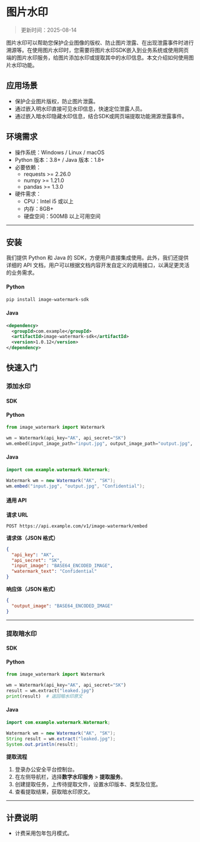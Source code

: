 # 图片水印

> 更新时间：2025-08-14

图片水印可以帮助您保护企业图像的版权、防止图片泄露、在出现泄露事件时进行溯源等。在使用图片水印时，您需要将图片水印SDK嵌入到业务系统或使用网页端的图片水印服务，给图片添加水印或提取其中的水印信息。本文介绍如何使用图片水印功能。

## 应用场景

- 保护企业图片版权，防止图片泄露。
- 通过嵌入明水印直接可见水印信息，快速定位泄露人员。
- 通过嵌入暗水印隐藏水印信息，结合SDK或网页端提取功能溯源泄露事件。

## 环境需求

- 操作系统：Windows / Linux / macOS
- Python 版本：3.8+ / Java 版本：1.8+
- 必要依赖：
  - requests >= 2.26.0
  - numpy >= 1.21.0
  - pandas >= 1.3.0
- 硬件需求：
  - CPU：Intel i5 或以上
  - 内存：8GB+
  - 硬盘空间：500MB 以上可用空间

---

## 安装

我们提供 Python 和 Java 的 SDK，方便用户直接集成使用。此外，我们还提供详细的 API 文档，用户可以根据文档内容开发自定义的调用接口，以满足更灵活的业务需求。

<!-- tabs:start -->

#### **Python**

```bash
pip install image-watermark-sdk
```

#### **Java**

```xml
<dependency>
  <groupId>com.example</groupId>
  <artifactId>image-watermark-sdk</artifactId>
  <version>1.0.12</version>
</dependency>
```

<!-- tabs:end -->

## 快速入门

### 添加水印

#### SDK

<!-- tabs:start -->

#### **Python**

```python
from image_watermark import Watermark

wm = Watermark(api_key="AK", api_secret="SK")
wm.embed(input_image_path="input.jpg", output_image_path="output.jpg", watermark_text="Confidential")
```

#### **Java**

```java
import com.example.watermark.Watermark;

Watermark wm = new Watermark("AK", "SK");
wm.embed("input.jpg", "output.jpg", "Confidential");
```

<!-- tabs:end -->

#### **通用 API**

**请求 URL**

`POST https://api.example.com/v1/image-watermark/embed`

**请求体（JSON 格式）**

```json
{
  "api_key": "AK",
  "api_secret": "SK",
  "input_image": "BASE64_ENCODED_IMAGE",
  "watermark_text": "Confidential"
}
```

**响应体（JSON 格式）**

```json
{
  "output_image": "BASE64_ENCODED_IMAGE"
}
```

---

### 提取暗水印

#### SDK

<!-- tabs:start -->

#### **Python**

```python
from image_watermark import Watermark

wm = Watermark(api_key="AK", api_secret="SK")
result = wm.extract("leaked.jpg")
print(result)  # 返回暗水印原文
```

#### **Java**

```java
import com.example.watermark.Watermark;

Watermark wm = new Watermark("AK", "SK");
String result = wm.extract("leaked.jpg");
System.out.println(result);
```

<!-- tabs:end -->

**提取流程**

1. 登录办公安全平台控制台。
2. 在左侧导航栏，选择**数字水印服务** > **提取服务**。
3. 创建提取任务，上传待提取文件，设置水印版本、类型及位宽。
4. 查看提取结果，获取暗水印原文。

---

## 计费说明

- 计费采用包年包月模式。

